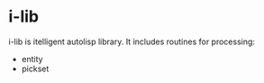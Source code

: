 # i-lib
i-lib is itelligent autolisp library. It includes routines for processing:
- entity
- pickset

